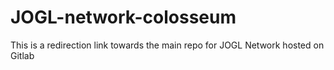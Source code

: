 # JOGL-network-colosseum
This is a redirection link towards the main repo for JOGL Network hosted on Gitlab
